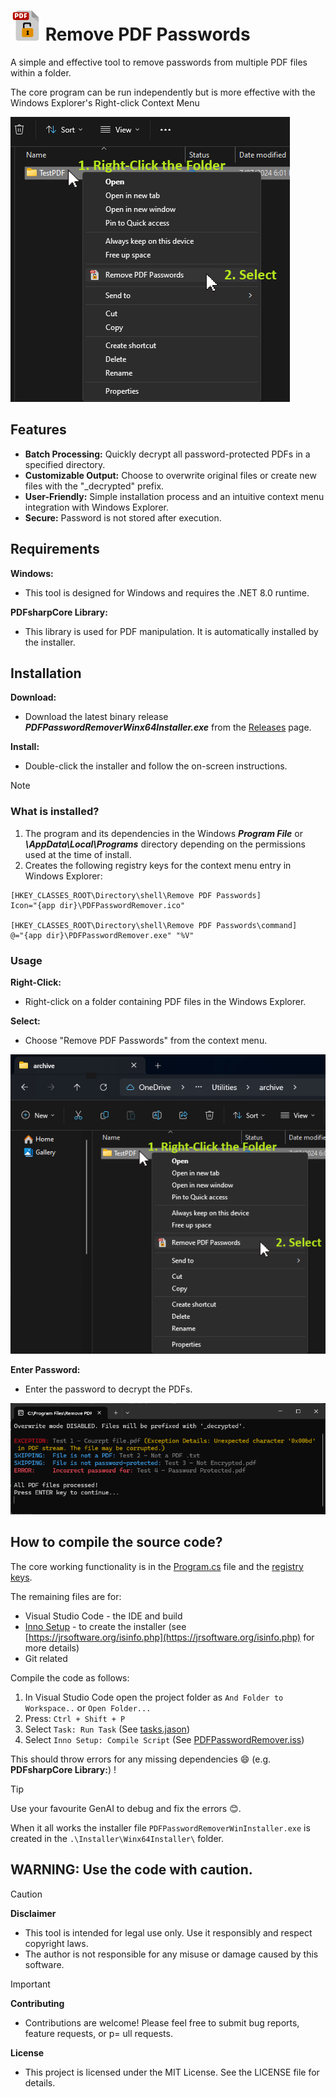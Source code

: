 
#  ![main image](./images/nS48.png) Remove PDF Passwords 

A simple and effective tool to remove passwords from multiple PDF files within a folder. 

The core program can be run independently but is more effective with the Windows Explorer's Right-click Context Menu

![main image](./images/ContextMenu.png) 


## Features

* **Batch Processing:** Quickly decrypt all password-protected PDFs in a specified directory.
* **Customizable Output:** Choose to overwrite original files or create new files with the "_decrypted" prefix.  
* **User-Friendly:** Simple installation process and an intuitive context menu integration with Windows Explorer.
* **Secure:** Password is not stored after execution.



## Requirements

**Windows:** 
- This tool is designed for Windows and requires the .NET 8.0 runtime.

**PDFsharpCore Library:** 
- This library is used for PDF manipulation. It is automatically installed by the installer.



## Installation

**Download:** 
- Download the latest binary release **_PDFPasswordRemoverWinx64Installer.exe_** from the [Releases](./../../releases) page.

**Install:** 
- Double-click the installer and follow the on-screen instructions. 

> [!NOTE]
> ### What is installed?
> 1. The program and its dependencies in the Windows **_Program File_** or **_<Users>\AppData\Local\Programs_** directory depending on the permissions used at the time of install.
> 2. Creates the following registry keys for the context menu entry in Windows Explorer:
> ```
> [HKEY_CLASSES_ROOT\Directory\shell\Remove PDF Passwords]
> Icon="{app dir}\PDFPasswordRemover.ico"
>
> [HKEY_CLASSES_ROOT\Directory\shell\Remove PDF Passwords\command]
> @="{app dir}\PDFPasswordRemover.exe" "%V"
> ```

### Usage

**Right-Click:** 
- Right-click on a folder containing PDF files in the Windows Explorer.

**Select:** 
- Choose "Remove PDF Passwords" from the context menu.

![Context menu](./images/ContextMenuExplorer.png) 

**Enter Password:** 
- Enter the password to decrypt the PDFs.

![Demo run](./images/Demo.png) 

## How to compile the source code?
The core working functionality is in the [Program.cs](Program.cs) file and the [registry keys](./Installer/ContextMenu.reg). 

The remaining files are for:
- Visual Studio Code - the IDE and build 
- [Inno Setup](/Installer/PDFPasswordRemover.iss) - to create the installer (see  [https://jrsoftware.org/isinfo.php](https://jrsoftware.org/isinfo.php) for more details)
- Git related

Compile the code as follows: 
1. In Visual Studio Code open the project folder as  `And Folder to Workspace..` or `Open Folder...`
2. Press: `Ctrl + Shift + P`
3. Select `Task: Run Task` (See [tasks.jason](./.vscode/tasks.json))
4. Select `Inno Setup: Compile Script` (See [PDFPasswordRemover.iss](./Installer/PDFPasswordRemover.iss))

This should throw errors for any missing dependencies 😄 (e.g. **PDFsharpCore Library:**) !

> [!TIP]
> Use your favourite GenAI to debug and fix the errors 😊.

When it all works the installer file `PDFPasswordRemoverWinInstaller.exe` is created in the `.\Installer\Winx64Installer\` folder. 


## WARNING: Use the code with caution.

> [!CAUTION]
> **Disclaimer**
> - This tool is intended for legal use only. Use it responsibly and respect copyright laws.
> - The author is not responsible for any misuse or damage caused by this software.

> [!IMPORTANT] 
> **Contributing**
> - Contributions are welcome! Please feel free to submit bug reports, feature requests, or p= ull requests.
>
> **License**
> - This project is licensed under the MIT License. See the LICENSE file for details.
